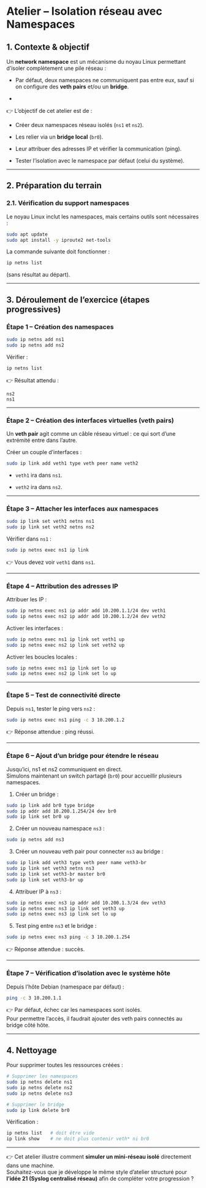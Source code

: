 # Atelier – Isolation réseau avec Namespaces

## 1. Contexte & objectif

Un **network namespace** est un mécanisme du noyau Linux permettant d’isoler complètement une pile réseau :



- Par défaut, deux namespaces ne communiquent pas entre eux, sauf si on configure des **veth pairs** et/ou un **bridge**.

- 

👉 L’objectif de cet atelier est de :

- Créer deux namespaces réseau isolés (`ns1` et `ns2`).

- Les relier via un **bridge local** (`br0`).

- Leur attribuer des adresses IP et vérifier la communication (ping).

- Tester l’isolation avec le namespace par défaut (celui du système).

---

## 2. Préparation du terrain

### 2.1. Vérification du support namespaces

Le noyau Linux inclut les namespaces, mais certains outils sont nécessaires :

```bash
sudo apt update
sudo apt install -y iproute2 net-tools
```

La commande suivante doit fonctionner :

```bash
ip netns list
```

(sans résultat au départ).

---

## 3. Déroulement de l’exercice (étapes progressives)

### Étape 1 – Création des namespaces

```bash
sudo ip netns add ns1
sudo ip netns add ns2
```

Vérifier :

```bash
ip netns list
```

👉 Résultat attendu :

```
ns2
ns1
```

---

### Étape 2 – Création des interfaces virtuelles (veth pairs)

Un **veth pair** agit comme un câble réseau virtuel : ce qui sort d’une extrémité entre dans l’autre.

Créer un couple d’interfaces :

```bash
sudo ip link add veth1 type veth peer name veth2
```

- `veth1` ira dans `ns1`.

- `veth2` ira dans `ns2`.

---

### Étape 3 – Attacher les interfaces aux namespaces

```bash
sudo ip link set veth1 netns ns1
sudo ip link set veth2 netns ns2
```

Vérifier dans `ns1` :

```bash
sudo ip netns exec ns1 ip link
```

👉 Vous devez voir `veth1` dans `ns1`.

---

### Étape 4 – Attribution des adresses IP

Attribuer les IP :

```bash
sudo ip netns exec ns1 ip addr add 10.200.1.1/24 dev veth1
sudo ip netns exec ns2 ip addr add 10.200.1.2/24 dev veth2
```

Activer les interfaces :

```bash
sudo ip netns exec ns1 ip link set veth1 up
sudo ip netns exec ns2 ip link set veth2 up
```

Activer les boucles locales :

```bash
sudo ip netns exec ns1 ip link set lo up
sudo ip netns exec ns2 ip link set lo up
```

---

### Étape 5 – Test de connectivité directe

Depuis `ns1`, tester le ping vers `ns2` :

```bash
sudo ip netns exec ns1 ping -c 3 10.200.1.2
```

👉 Réponse attendue : ping réussi.

---

### Étape 6 – Ajout d’un bridge pour étendre le réseau

Jusqu’ici, ns1 et ns2 communiquent en direct.  
Simulons maintenant un switch partagé (`br0`) pour accueillir plusieurs namespaces.

1. Créer un bridge :

```bash
sudo ip link add br0 type bridge
sudo ip addr add 10.200.1.254/24 dev br0
sudo ip link set br0 up
```

2. Créer un nouveau namespace `ns3` :

```bash
sudo ip netns add ns3
```

3. Créer un nouveau veth pair pour connecter `ns3` au bridge :

```bash
sudo ip link add veth3 type veth peer name veth3-br
sudo ip link set veth3 netns ns3
sudo ip link set veth3-br master br0
sudo ip link set veth3-br up
```

4. Attribuer IP à `ns3` :

```bash
sudo ip netns exec ns3 ip addr add 10.200.1.3/24 dev veth3
sudo ip netns exec ns3 ip link set veth3 up
sudo ip netns exec ns3 ip link set lo up
```

5. Test ping entre `ns3` et le bridge :

```bash
sudo ip netns exec ns3 ping -c 3 10.200.1.254
```

👉 Réponse attendue : succès.

---

### Étape 7 – Vérification d’isolation avec le système hôte

Depuis l’hôte Debian (namespace par défaut) :

```bash
ping -c 3 10.200.1.1
```

👉 Par défaut, échec car les namespaces sont isolés.  
Pour permettre l’accès, il faudrait ajouter des veth pairs connectés au bridge côté hôte.

---

## 4. Nettoyage

Pour supprimer toutes les ressources créées :

```bash
# Supprimer les namespaces
sudo ip netns delete ns1
sudo ip netns delete ns2
sudo ip netns delete ns3

# Supprimer le bridge
sudo ip link delete br0
```

Vérification :

```bash
ip netns list   # doit être vide
ip link show    # ne doit plus contenir veth* ni br0
```

---

👉 Cet atelier illustre comment **simuler un mini-réseau isolé** directement dans une machine.  
Souhaitez-vous que je développe le même style d’atelier structuré pour **l’idée 21 (Syslog centralisé réseau)** afin de compléter votre progression ?
